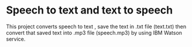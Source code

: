 # Speech to text and text to speech
 This project converts speech to text , save the text in .txt file (text.txt) then convert that saved text into .mp3 file (speech.mp3) by using IBM Watson service.
